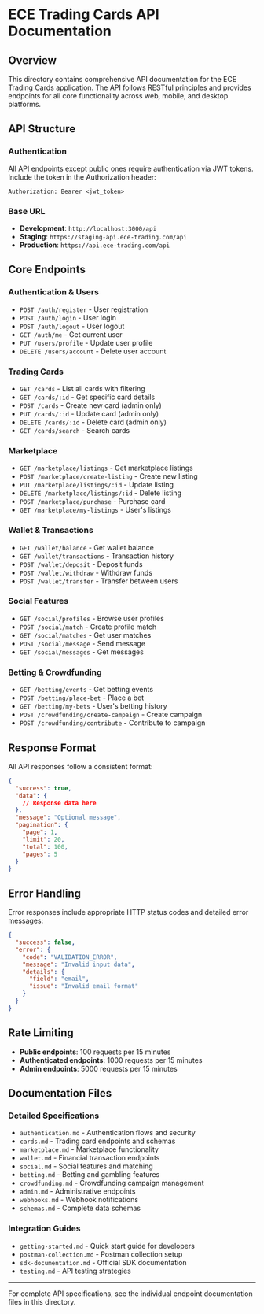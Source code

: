 # ECE Trading Cards API Documentation

## Overview
This directory contains comprehensive API documentation for the ECE Trading Cards application. The API follows RESTful principles and provides endpoints for all core functionality across web, mobile, and desktop platforms.

## API Structure

### Authentication
All API endpoints except public ones require authentication via JWT tokens. Include the token in the Authorization header:
```
Authorization: Bearer <jwt_token>
```

### Base URL
- **Development**: `http://localhost:3000/api`
- **Staging**: `https://staging-api.ece-trading.com/api`
- **Production**: `https://api.ece-trading.com/api`

## Core Endpoints

### Authentication & Users
- `POST /auth/register` - User registration
- `POST /auth/login` - User login
- `POST /auth/logout` - User logout
- `GET /auth/me` - Get current user
- `PUT /users/profile` - Update user profile
- `DELETE /users/account` - Delete user account

### Trading Cards
- `GET /cards` - List all cards with filtering
- `GET /cards/:id` - Get specific card details
- `POST /cards` - Create new card (admin only)
- `PUT /cards/:id` - Update card (admin only)
- `DELETE /cards/:id` - Delete card (admin only)
- `GET /cards/search` - Search cards

### Marketplace
- `GET /marketplace/listings` - Get marketplace listings
- `POST /marketplace/create-listing` - Create new listing
- `PUT /marketplace/listings/:id` - Update listing
- `DELETE /marketplace/listings/:id` - Delete listing
- `POST /marketplace/purchase` - Purchase card
- `GET /marketplace/my-listings` - User's listings

### Wallet & Transactions
- `GET /wallet/balance` - Get wallet balance
- `GET /wallet/transactions` - Transaction history
- `POST /wallet/deposit` - Deposit funds
- `POST /wallet/withdraw` - Withdraw funds
- `POST /wallet/transfer` - Transfer between users

### Social Features
- `GET /social/profiles` - Browse user profiles
- `POST /social/match` - Create profile match
- `GET /social/matches` - Get user matches
- `POST /social/message` - Send message
- `GET /social/messages` - Get messages

### Betting & Crowdfunding
- `GET /betting/events` - Get betting events
- `POST /betting/place-bet` - Place a bet
- `GET /betting/my-bets` - User's betting history
- `POST /crowdfunding/create-campaign` - Create campaign
- `POST /crowdfunding/contribute` - Contribute to campaign

## Response Format
All API responses follow a consistent format:

```json
{
  "success": true,
  "data": {
    // Response data here
  },
  "message": "Optional message",
  "pagination": {
    "page": 1,
    "limit": 20,
    "total": 100,
    "pages": 5
  }
}
```

## Error Handling
Error responses include appropriate HTTP status codes and detailed error messages:

```json
{
  "success": false,
  "error": {
    "code": "VALIDATION_ERROR",
    "message": "Invalid input data",
    "details": {
      "field": "email",
      "issue": "Invalid email format"
    }
  }
}
```

## Rate Limiting
- **Public endpoints**: 100 requests per 15 minutes
- **Authenticated endpoints**: 1000 requests per 15 minutes
- **Admin endpoints**: 5000 requests per 15 minutes

## Documentation Files

### Detailed Specifications
- `authentication.md` - Authentication flows and security
- `cards.md` - Trading card endpoints and schemas
- `marketplace.md` - Marketplace functionality
- `wallet.md` - Financial transaction endpoints
- `social.md` - Social features and matching
- `betting.md` - Betting and gambling features
- `crowdfunding.md` - Crowdfunding campaign management
- `admin.md` - Administrative endpoints
- `webhooks.md` - Webhook notifications
- `schemas.md` - Complete data schemas

### Integration Guides
- `getting-started.md` - Quick start guide for developers
- `postman-collection.md` - Postman collection setup
- `sdk-documentation.md` - Official SDK documentation
- `testing.md` - API testing strategies

---

For complete API specifications, see the individual endpoint documentation files in this directory.
